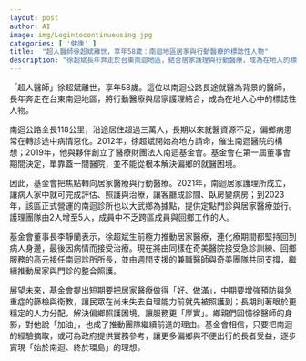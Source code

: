 ```yaml
---
layout: post
author: AI
image: img/Logintocontinueusing.jpg
categories: [ '健康' ]
title:  "超人醫師徐超斌離世，享年58歲：南迴地區居家與行動醫療的標誌性人物"
description: "徐超斌長年奔走於台東南迴地區，結合居家護理與行動醫療，成為在地人的標誌。基金會創立後以居家照護與行動照護為核心，於2021年成立南迴居家護理所，讓病人在家中即可完成評估與治療；至2023年，南迴診所在大武鄉正式營運，提供定點門診與居家醫療並擴充護理團隊。展望未來，短期目標是把居家醫療做得好、做得完整，中期強化預防與急重症篩檢與衛教，長期追求更穩定的人力分配，讓偏鄉照護更為厚實，並期望以南迴經驗提供政府實務參考，逐步實現「始於南迴、終於環島」的理想。"
---
```

「超人醫師」徐超斌離世，享年58歲。這位以南迴公路長途就醫為背景的醫師，長年奔走在台東南迴地區，將行動醫療與居家護理結合，成為在地人心中的標誌性人物。

南迴公路全長118公里，沿途居住超過三萬人，長期以來就醫資源不足，偏鄉病患常在轉診途中病情惡化。2012年，徐超斌開始為地方請命，催生南迴醫院的構想；2019年，他與夥伴創立了醫療財團法人南迴基金會。基金會在第一屆董事會期間決定，單靠蓋一間醫院，並不能從根本解決偏鄉的就醫困境。

因此，基金會把焦點轉向居家醫療與行動醫療。2021年，南迴居家護理所成立，讓病人家中就可完成評估、照護與治療，讓客廳成診間、臥房變病房；到2023年，該區正式營運的南迴診所也以大武鄉為據點，提供定點門診與居家醫療並行。護理團隊由2人增至5人，成員中不乏跨區成員與回鄉工作的人。

基金會董事長李靜蘭表示，徐超斌生前極力推動居家醫療，連化療期間都堅持回到病人身邊，最後因病情而接受治療。現在將由同樣在奇美醫院接受急診訓練、回鄉服務的高元接任南迴診所所長，並由週間支援的兼職醫師與奇美團隊共同支撐，繼續推動居家與門診的整合照護。

展望未來，基金會提出短期要把居家醫療做得「好、做滿」，中期要增強預防與急重症的篩檢與衛教，讓民眾在尚未失去自理能力前就先被照護到；長期則著眼於更穩定的人力分配，解決偏鄉照護困境，讓服務更「厚實」。鄉親們回憶徐醫師的身影，對他說「加油」，也成了推動團隊繼續前進的理由。基金會相信，只要把南迴的經驗摘取，或可為政府提供實務參考，讓更多偏鄉與不便出行的長者受益，逐步實現「始於南迴、終於環島」的理想。